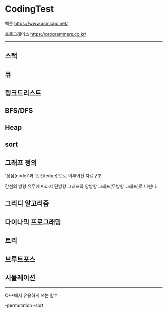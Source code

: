 # CodingTest


백준
https://www.acmicpc.net/

프로그래머스
https://programmers.co.kr/

--------------------------------------------------------------

## 스택

## 큐

## 링크드리스트

## BFS/DFS

## Heap

## sort

## 그래프 정의
  
  '정점(node)'과 '간선(edge)'으로 이루어진 자료구조
  
  간선의 방향 유무에 따라서 단방향 그래프와 양방향 그래프(무방향 그래프)로 나뉜다.
  
## 그리디 알고리즘

## 다이나믹 프로그래밍

## 트리

## 브루트포스

## 시뮬레이션



-----------------------------------------------------------------

C++에서 유용하게 쓰는 함수

-permutation
-sort
